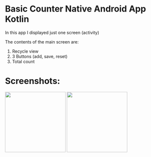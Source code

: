 # Basic Counter Native Android App Kotlin


In this app I displayed just one screen (activity)

The contents of the main screen are:
1. Recycle view
2. 3 Buttons (add, save, reset)
3. Total count


# Screenshots:

<img src="https://github.com/Lunister/counter-android-app-kotlin/assets/59477887/5edeb610-d32f-4937-a01e-421707216cf7"  width="200"/>
<img src="https://github.com/Lunister/counter-android-app-kotlin/assets/59477887/17082d6c-b219-4f91-8ce1-44875fae88d4"  width="200"/>
